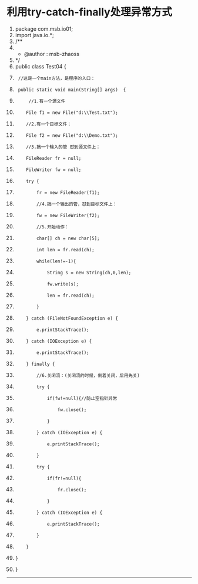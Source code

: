 ﻿
# 利用try-catch-finally处理异常方式




1.  package com.msb.io01;
2.  import java.io.*;
3.  /**
4.   * @author : msb-zhaoss
5.   */
6.  public class Test04 {
7.      //这是一个main方法，是程序的入口：
8.      public static void main(String[] args)  {
9.          //1.有一个源文件
10.         File f1 = new File("d:\\Test.txt");
11.         //2.有一个目标文件：
12.         File f2 = new File("d:\\Demo.txt");
13.         //3.搞一个输入的管 怼到源文件上：
14.         FileReader fr = null;
15.         FileWriter fw = null;
16.         try {
17.             fr = new FileReader(f1);
18.             //4.搞一个输出的管，怼到目标文件上：
19.             fw = new FileWriter(f2);
20.             //5.开始动作：
21.             char[] ch = new char[5];
22.             int len = fr.read(ch);
23.             while(len!=-1){
24.                 String s = new String(ch,0,len);
25.                 fw.write(s);
26.                 len = fr.read(ch);
27.             }
28.         } catch (FileNotFoundException e) {
29.             e.printStackTrace();
30.         } catch (IOException e) {
31.             e.printStackTrace();
32.         } finally {
33.             //6.关闭流：(关闭流的时候，倒着关闭，后用先关)
34.             try {
35.                 if(fw!=null){//防止空指针异常
36.                     fw.close();
37.                 }
38.             } catch (IOException e) {
39.                 e.printStackTrace();
40.             }
41.             try {
42.                 if(fr!=null){
43.                     fr.close();
44.                 }
45.             } catch (IOException e) {
46.                 e.printStackTrace();
47.             }
48.         }
49.     }
50. }

 






------------------------------------------------------------

